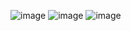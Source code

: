![image](https://github.com/tojifg/tojifg/assets/116244347/a73a196a-8418-4278-95a0-5bf079dd5345)
![image](https://github.com/tojifg/tojifg/assets/116244347/890ca0ba-064b-4f3a-b750-963efbe1bccd)
![image](https://github.com/tojifg/tojifg/assets/116244347/c08692ae-9722-4dfd-ad72-750886563877)

